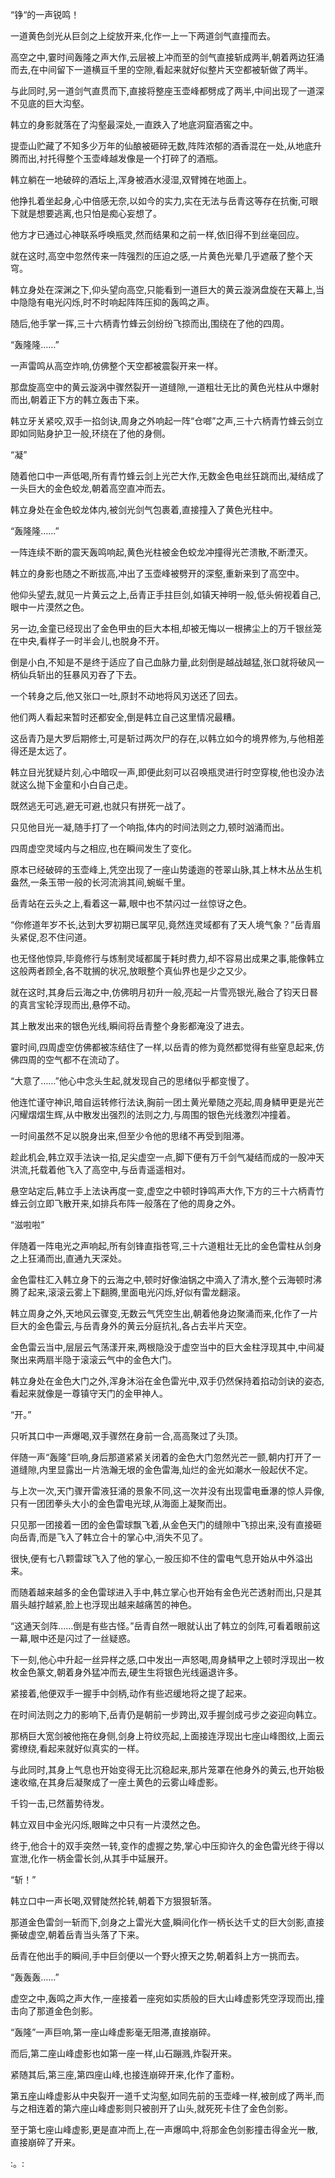 
“铮“的一声锐鸣！

一道黄色剑光从巨剑之上绽放开来,化作一上一下两道剑气直撞而去。

高空之中,霎时间轰隆之声大作,云层被上冲而至的剑气直接斩成两半,朝着两边狂涌而去,在中间留下一道横亘千里的空隙,看起来就好似整片天空都被斩做了两半。

与此同时,另一道剑气直贯而下,直接将整座玉壶峰都劈成了两半,中间出现了一道深不见底的巨大沟壑。

韩立的身影就落在了沟壑最深处,一直跌入了地底洞窟酒窖之中。

提壶山贮藏了不知多少万年的仙酿被砸碎无数,阵阵浓郁的酒香混在一处,从地底升腾而出,衬托得整个玉壶峰越发像是一个打碎了的酒瓶。

韩立躺在一地破碎的酒坛上,浑身被酒水浸湿,双臂摊在地面上。

他挣扎着坐起身,心中倍感无奈,以如今的实力,实在无法与岳青这等存在抗衡,可眼下就是想要逃离,也只怕是痴心妄想了。

他方才已通过心神联系呼唤瓶灵,然而结果和之前一样,依旧得不到丝毫回应。

就在这时,高空中忽然传来一阵强烈的压迫之感,一片黄色光晕几乎遮蔽了整个天穹。

韩立身处在深渊之下,仰头望向高空,只能看到一道巨大的黄云漩涡盘旋在天幕上,当中隐隐有电光闪烁,时不时响起阵阵压抑的轰鸣之声。

随后,他手掌一挥,三十六柄青竹蜂云剑纷纷飞掠而出,围绕在了他的四周。

“轰隆隆……”

一声雷鸣从高空炸响,仿佛整个天空都被震裂开来一样。

那盘旋高空中的黄云漩涡中骤然裂开一道缝隙,一道粗壮无比的黄色光柱从中爆射而出,朝着正下方的韩立轰击下来。

韩立牙关紧咬,双手一掐剑诀,周身之外响起一阵“仓啷”之声,三十六柄青竹蜂云剑立即如同贴身护卫一般,环绕在了他的身侧。

“凝”

随着他口中一声低喝,所有青竹蜂云剑上光芒大作,无数金色电丝狂跳而出,凝结成了一头巨大的金色蛟龙,朝着高空直冲而去。

韩立身处在金色蛟龙体内,被剑光剑气包裹着,直接撞入了黄色光柱中。

“轰隆隆……”

一阵连续不断的震天轰鸣响起,黄色光柱被金色蛟龙冲撞得光芒溃散,不断湮灭。

韩立的身影也随之不断拔高,冲出了玉壶峰被劈开的深壑,重新来到了高空中。

他仰头望去,就见一片黄云之上,岳青正手拄巨剑,如镇天神明一般,低头俯视着自己,眼中一片漠然之色。

另一边,金童已经现出了金色甲虫的巨大本相,却被无悔以一根拂尘上的万千银丝笼在中央,看样子一时半会儿,也脱身不开。

倒是小白,不知是不是终于适应了自己血脉力量,此刻倒是越战越猛,张口就将破风一柄仙兵斩出的狂暴风刃吞了下去。

一个转身之后,他又张口一吐,原封不动地将风刃送还了回去。

他们两人看起来暂时还都安全,倒是韩立自己这里情况最糟。

这岳青乃是大罗后期修士,可是斩过两次尸的存在,以韩立如今的境界修为,与他相差得还是太远了。

韩立目光犹疑片刻,心中暗叹一声,即便此刻可以召唤瓶灵进行时空穿梭,他也没办法就这么抛下金童和小白自己走。

既然逃无可逃,避无可避,也就只有拼死一战了。

只见他目光一凝,随手打了一个响指,体内的时间法则之力,顿时汹涌而出。

四周虚空灵域内与之相应,也在瞬间发生了变化。

原本已经破碎的玉壶峰上,凭空出现了一座山势逶迤的苍翠山脉,其上林木丛丛生机盎然,一条玉带一般的长河流淌其间,蜿蜒千里。

岳青站在云头之上,看着这一幕,眼中也不禁闪过一丝惊讶之色。

“你修道年岁不长,达到大罗初期已属罕见,竟然连灵域都有了天人境气象？”岳青眉头紧促,忍不住问道。

也无怪他惊异,毕竟修行与炼制灵域都属于耗时费力,却不容易出成果之事,能像韩立这般两者顾全,各不耽搁的状况,放眼整个真仙界也是少之又少。

就在这时,其身后云海之中,仿佛明月初升一般,亮起一片雪亮银光,融合了钧天日晷的真言宝轮浮现而出,悬停不动。

其上散发出来的银色光线,瞬间将岳青整个身影都淹没了进去。

霎时间,四周虚空仿佛都被冻结住了一样,以岳青的修为竟然都觉得有些窒息起来,仿佛四周的空气都不在流动了。

“大意了……”他心中念头生起,就发现自己的思绪似乎都变慢了。

他连忙谨守神识,暗自运转修行法诀,胸前一团土黄光晕随之亮起,周身鳞甲更是光芒闪耀熠熠生辉,从中散发出强烈的法则之力,与周围的银色光线激烈冲撞着。

一时间虽然不足以脱身出来,但至少令他的思绪不再受到阻滞。

趁此机会,韩立双手法诀一掐,足尖虚空一点,脚下便有万千剑气凝结而成的一股冲天洪流,托载着他飞入了高空中,与岳青遥遥相对。

悬空站定后,韩立手上法诀再度一变,虚空之中顿时铮鸣声大作,下方的三十六柄青竹蜂云剑立即飞散开来,如排兵布阵一般落在了他的周身之外。

“滋啦啦”

伴随着一阵电光之声响起,所有剑锋直指苍穹,三十六道粗壮无比的金色雷柱从剑身之上狂涌而出,直通九天深处。

金色雷柱汇入韩立身下的云海之中,顿时好像油锅之中滴入了清水,整个云海顿时沸腾了起来,滚滚云雾上下翻腾,里面电光闪烁,好似有雷龙翻滚。

韩立周身之外,天地风云骤变,无数云气凭空生出,朝着他身边聚涌而来,化作了一片巨大的金色雷云,与岳青身外的黄云分庭抗礼,各占去半片天空。

金色雷云当中,层层云气荡漾开来,两根隐没于虚空当中的巨大金柱浮现其中,中间凝聚出来两扇半隐于滚滚云气中的金色大门。

韩立身处在金色大门之外,浑身沐浴在金色雷光中,双手仍然保持着掐动剑诀的姿态,看起来就像是一尊镇守天门的金甲神人。

“开。”

只听其口中一声爆喝,双手骤然在身前一合,高高聚过了头顶。

伴随一声“轰隆”巨响,身后那道紧紧关闭着的金色大门忽然光芒一颤,朝内打开了一道缝隙,内里显露出一片浩瀚无垠的金色雷海,灿烂的金光如潮水一般起伏不定。

与上次一次,天门骤开雷液狂涌的景象不同,这一次并没有出现雷电垂瀑的惊人异像,只有一团团拳头大小的金色雷电光球,从海面上凝聚而出。

只见那一团接着一团的金色雷球飘飞着,从金色天门的缝隙中飞掠出来,没有直接砸向岳青,而是飞入了韩立合十的掌心中,消失不见了。

很快,便有七八颗雷球飞入了他的掌心,一股压抑不住的雷电气息开始从中外溢出来。

而随着越来越多的金色雷球进入手中,韩立掌心也开始有金色光芒透射而出,只是其眉头越拧越紧,脸上也浮现出越来越痛苦的神色。

“这通天剑阵……倒是有些古怪。”岳青自然一眼就认出了韩立的剑阵,可看着眼前这一幕,眼中还是闪过了一丝疑惑。

下一刻,他心中升起一丝异样之感,口中发出一声怒喝,周身鳞甲之上顿时浮现出一枚枚金色篆文,朝着身外猛冲而去,硬生生将银色光线逼退许多。

紧接着,他便双手一握手中剑柄,动作有些迟缓地将之提了起来。

在时间法则之力的影响下,岳青仍是朝前一步跨出,双手握剑成弓步之姿迎向韩立。

那柄巨大宽剑被他拖在身侧,剑身上符纹亮起,上面接连浮现出七座山峰图纹,上面云雾缭绕,看起来就好似真实的一样。

与此同时,其身上气息也开始变得无比沉稳起来,那片笼罩在他身外的黄云,也开始极速收缩,在其身后凝聚成了一座土黄色的云雾山峰虚影。

千钧一击,已然蓄势待发。

韩立双目中金光闪烁,眼眸之中只有一片漠然之色。

终于,他合十的双手突然一转,变作的虚握之势,掌心中压抑许久的金色雷光终于得以宣泄,化作一柄金雷长剑,从其手中延展开。

“斩！”

韩立口中一声长喝,双臂陡然抡转,朝着下方狠狠斩落。

那道金色雷剑一斩而下,剑身之上雷光大盛,瞬间化作一柄长达千丈的巨大剑影,直接撕破虚空,朝着岳青当头落了下来。

岳青在他出手的瞬间,手中巨剑便以一个野火撩天之势,朝着斜上方一挑而去。

“轰轰轰……”

虚空之中,轰鸣之声大作,一座接着一座宛如实质般的巨大山峰虚影凭空浮现而出,撞击向了那道金色剑影。

“轰隆”一声巨响,第一座山峰虚影毫无阻滞,直接崩碎。

而后,第二座山峰虚影也如第一座一样,山石蹦溅,炸裂开来。

紧随其后,第三座,第四座山峰,也接连崩碎开来,化作了齑粉。

第五座山峰虚影从中央裂开一道千丈沟壑,如同先前的玉壶峰一样,被剖成了两半,而与之相连着的第六座山峰虚影则只被剖开了山头,就死死卡住了金色剑影。

至于第七座山峰虚影,更是直冲而上,在一声爆鸣中,将那金色剑影撞击得金光一散,直接崩碎了开来。

:。: